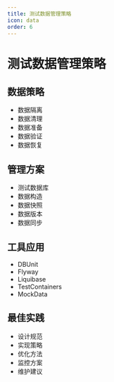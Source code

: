 ```yaml
---
title: 测试数据管理策略
icon: data
order: 6
---
```


# 测试数据管理策略

## 数据策略
- 数据隔离
- 数据清理
- 数据准备
- 数据验证
- 数据恢复

## 管理方案
- 测试数据库
- 数据构造
- 数据快照
- 数据版本
- 数据同步

## 工具应用
- DBUnit
- Flyway
- Liquibase
- TestContainers
- MockData

## 最佳实践
- 设计规范
- 实现策略
- 优化方法
- 监控方案
- 维护建议
